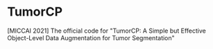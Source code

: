 # TumorCP
[MICCAI 2021] The official code for "TumorCP: A Simple but Effective Object-Level Data Augmentation for Tumor Segmentation"
